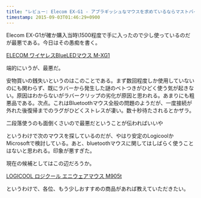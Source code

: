 ```yaml
---
title: "レビュー: Elecom EX-G1 - アブラギッシュなマウスを求めているならマストバイ"
timestamp: 2015-09-03T01:46:29+0900
---
```


Elecom EX-G1が確か購入当時\1500程度で手に入ったので少し使っているのだが最悪である。今日はその愚痴を書く。

[<span class="octicon octicon-link-external"></span> ELECOM ワイヤレスBlueLEDマウス M-XG1](http://www.amazon.co.jp/dp/B00ESTO28U )

端的にいうが、最悪だ。

安物買いの銭失いというのはこのことである。まず数回程度しか使用していないのにも関わらず、既にラバーから発生した謎のベトつきがひどく使う気が起きない。原因はわからないがラバークリップの劣化が原因と思われる。あまりにも粗悪品である。次点。これはBluetoothマウス全般の問題のようだが、一度接続が外れた後復帰までのラグがひどくストレスが凄い。数十秒待たされるとかザラ。

二段落使うのも面倒くさいので最悪だということが伝わればいいや

というわけで次のマウスを探しているのだが、やはり安定のLogicoolかMicrosoftで検討している。あと、bluetoothマウスに関してはしばらく使うことはないと思われる。印象が悪すぎた。

現在の候補としてはこの辺だろうか。

[<span class="octicon octicon-link-external"></span> LOGICOOL ロジクール エニウェアマウス M905t](http://www.amazon.co.jp/dp/B00E19YVJC)

というわけで、各位、もう少しおすすめの商品があれば教えていただきたい。

